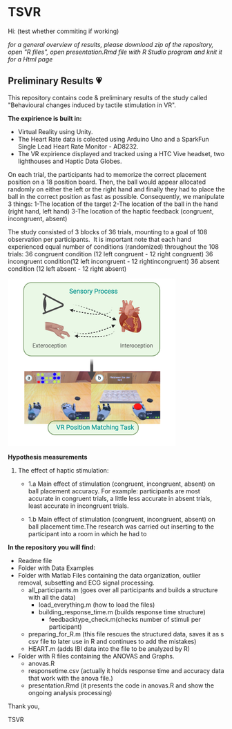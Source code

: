 # TSVR 
Hi: (test whether commiting if working)

*for a general overview of results, please download zip of the repository, open "R files", open presentation.Rmd file with R Studio program and knit it for a Html page*

## Preliminary Results :heartpulse:
This repository contains code & preliminary results of the study called "Behavioural changes induced by tactile stimulation in VR". 

**The expirience is built in:**
* Virtual Reality using Unity. 
* The Heart Rate data is colected using Arduino Uno and a SparkFun Single Lead Heart Rate Monitor - AD8232. 
* The VR expirience displayed and tracked using a HTC Vive headset, two lighthouses and Haptic Data Globes. 

On each trial, the participants had to memorize the correct placement position on a 18 position board. Then, the ball would appear allocated randomly on either the left or the right hand and finally they had to place the ball in the correct position as fast as possible. 
Consequently, we manipulate 3 things:
1-The location of the target 
2-The location of the ball in the hand (right hand, left hand)
3-The location of the haptic feedback (congruent, incongruent, absent)
 
The study consisted of 3 blocks of 36 trials, mounting to a goal of 108 observation per participants.  It is important note that each hand experienced equal number of conditions (randomized) throughout the 108 trials:
36 congruent condition (12 left congruent - 12 right congruent)
36 incongruent condition(12 left incongruent - 12 rightincongruent)
36 absent condition (12 left absent - 12 right absent)

![diagram](proposal2.png)

**Hypothesis measurements** 

1. The effect of haptic stimulation:

    * 1.a Main effect of stimulation (congruent, incongruent, absent) on ball placement accuracy.
    For example: participants are most accurate in congruent trials, a little less accurate in absent trials, least accurate in incongruent trials.
   
    * 1.b Main effect of stimulation (congruent, incongruent, absent) on ball placement time.The research was carried out inserting to the participant into a room in which he had to 
   
**In the repository you will find:**

   * Readme file
   * Folder with Data Examples
   * Folder with Matlab Files containing the data organization, outlier removal, subsetting and ECG signal processing.
      * all_participants.m (goes over all participants and builds a structure with all the data)
         * load_everything.m (how to load the files)
         * building_response_time.m (builds response time structure)
            * feedbacktype_check.m(checks number of stimuli per participant)
      * preparing_for_R.m (this file rescues the structured data, saves it as s csv file to later use in R and continues to add the mistakes)
      * HEART.m (adds IBI data into the file to be analyzed by R)
   * Folder with R files containing the ANOVAS and Graphs.
      * anovas.R
      * responsetime.csv (actually it holds response time and accuracy data that work with the anova file.)
      * presentation.Rmd (it presents the code in anovas.R and show the ongoing analysis processing)
      
   Thank you, 
   
   TSVR 


